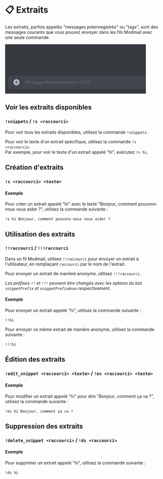 # 📋 Extraits
Les extraits, parfois appelés "messages préenregistrés" ou "tags", sont des messages courants que vous pouvez envoyer dans les fils Modmail avec une seule commande.

![Exemple d'extraits](snippets.gif)

## Voir les extraits disponibles
### `!snippets` / `!s <raccourci>`

Pour voir tous les extraits disponibles, utilisez la commande `!snippets`.

Pour voir le texte d'un extrait spécifique, utilisez la commande `!s <raccourci>`.  
Par exemple, pour voir le texte d'un extrait appelé "hi", exécutez `!s hi`.

## Création d'extraits
### `!s <raccourci> <texte>`

#### Exemple
Pour créer un extrait appelé "hi" avec le texte "Bonjour, comment pouvons-nous vous aider ?", utilisez la commande suivante :

`!s hi Bonjour, comment pouvons-nous vous aider ?`

## Utilisation des extraits
### `!!raccourci` / `!!!raccourci`
Dans un fil Modmail, utilisez `!!raccourci` pour envoyer un extrait à l'utilisateur, en remplaçant `raccourci` par le nom de l'extrait.

Pour envoyer un extrait de manière anonyme, utilisez `!!!raccourci`.

*Les préfixes `!!` et `!!!` peuvent être changés avec les options du bot `snippetPrefix` et `snippetPrefixAnon` respectivement.*

#### Exemple
Pour envoyer un extrait appelé "hi", utilisez la commande suivante :

`!!hi`

Pour envoyer ce même extrait de manière anonyme, utilisez la commande suivante :

`!!!hi`

## Édition des extraits
### `!edit_snippet <raccourci> <texte>` / `!es <raccourci> <texte>`

#### Exemple
Pour modifier un extrait appelé "hi" pour dire "Bonjour, comment ça va ?", utilisez la commande suivante :

`!es hi Bonjour, comment ça va ?`

## Suppression des extraits
### `!delete_snippet <raccourci>` / `!ds <raccourci>`

#### Exemple
Pour supprimer un extrait appelé "hi", utilisez la commande suivante :

`!ds hi`
